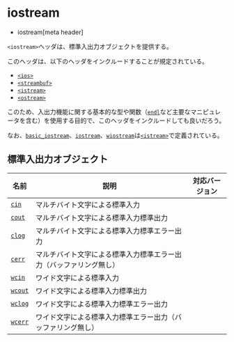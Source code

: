 # iostream
* iostream[meta header]

`<iostream>`ヘッダは、標準入出力オブジェクトを提供する。

このヘッダは、以下のヘッダをインクルードすることが規定されている。

- [`<ios>`](ios.md)
- [`<streambuf>`](streambuf.md)
- [`<istream>`](istream.md)
- [`<ostream>`](ostream.md)

このため、入出力機能に関する基本的な型や関数（[`endl`](ostream/endl.md)など主要なマニピュレータを含む）を使用する目的で、このヘッダをインクルードしても良いだろう。

なお、[`basic_iostream`](istream/basic_iostream.md)、[`iostream`](istream/basic_iostream.md)、[`wiostream`](istream/basic_iostream.md)は[`<istream>`](istream.md)で定義されている。

## 標準入出力オブジェクト

| 名前                         | 説明                                                               | 対応バージョン |
|------------------------------|--------------------------------------------------------------------|----------------|
| [`cin`](iostream/cin.md)     | マルチバイト文字による標準入力                                     |                |
| [`cout`](iostream/cout.md)   | マルチバイト文字による標準入力標準出力                             |                |
| [`clog`](iostream/clog.md)   | マルチバイト文字による標準入力標準エラー出力                       |                |
| [`cerr`](iostream/cerr.md)   | マルチバイト文字による標準入力標準エラー出力（バッファリング無し） |                |
| [`wcin`](iostream/cin.md)    | ワイド文字による標準入力                                           |                |
| [`wcout`](iostream/cout.md)  | ワイド文字による標準入力標準出力                                   |                |
| [`wclog`](iostream/clog.md)  | ワイド文字による標準入力標準エラー出力                             |                |
| [`wcerr`](iostream/cerr.md)  | ワイド文字による標準入力標準エラー出力（バッファリング無し）       |                |

